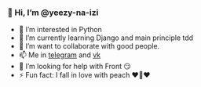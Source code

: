 ### 👋 Hi, I’m @yeezy-na-izi
- 👀 I’m interested in Python
- 🌱 I’m currently learning Django and main principle tdd
- 💞️ I’m want to collaborate with good people.
- 📫 Me in [telegram](http://t.me/yeezy_na_izi) and [vk](https://vk.com/yeezy_na_izi)
- 🤔 I’m looking for help with Front 😏
- ⚡️ Fun fact: I fall in love with peach ❤️🍑❤️
